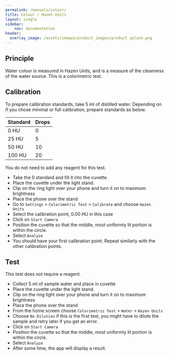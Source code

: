 ```yaml
---
permalink: /manuals/colour/
title: Colour / Hazen Units
layout: single
sidebar: 
    nav: documentation
header:
  overlay_image: /assets/images/product_images/product_splash.png
---
```

## Principle
Water colour is measured in Hazen Units, and is a measure of the cleanness of the water source. This is a colorimetric test.

## Calibration
To prepare calibration standards, take 5 ml of distilled water. Depending on if you chose minimal or full calibration, prepare standards as below.

| Standard | Drops |
| --- | --- |
| 0 HU | 0 |
| 25 HU | 5 |
| 50 HU | 10 |
| 100 HU | 20 |

You do not need to add any reagent for this test.

* Take the 0 standard and fill it into the cuvette.
* Place the cuvette under the light stand.
* Clip on the ring light over your phone and turn it on to maximum brightness
* Place the phone over the stand
* Go to `Settings` > `Colorimetric Test` > `Calibrate` and choose `Hazen Units`
* Select the calibration point, 0.00 HU in this case
* Click on `Start Camera`
* Position the cuvette so that the middle, most uniformly lit portion is within the circle.
* Select `Analyze`
* You should have your first calibration point. Repeat similarly with the other calibration points.

## Test
This test does not require a reagent.

* Collect 5 ml of sample water and place in cuvette
* Place the cuvette under the light stand.
* Clip on the ring light over your phone and turn it on to maximum brightness
* Place the phone over the stand
* From the home screen choose `Colorimetric Test` > `Water` > `Hazen Units`
* Choose `No Dilution` if this is the first test, you might have to dilute the sample and retry later if you get an error.
* Click on `Start Camera`
* Position the cuvette so that the middle, most uniformly lit portion is within the circle.
* Select `Analyze`
* After some time, the app will display a result.